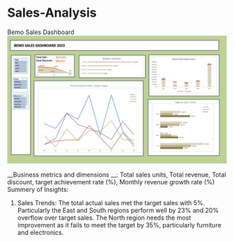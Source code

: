 # Sales-Analysis
Bemo Sales Dashboard
![Bemo](View/Bemo_sales.png)

__Business metrics and dimensions __: Total sales units, Total revenue, Total discount,
target achievement rate (%), Monthly revenue growth rate (%)
Summery of Insights:
1. Sales Trends: The total actual sales met the target sales with 5%. Particularly
the East and South regions perform well by 23% and 20% overflow over target
sales. The North region needs the most improvement as it fails to meet the
target by 35%, particularly furniture and electronics.
